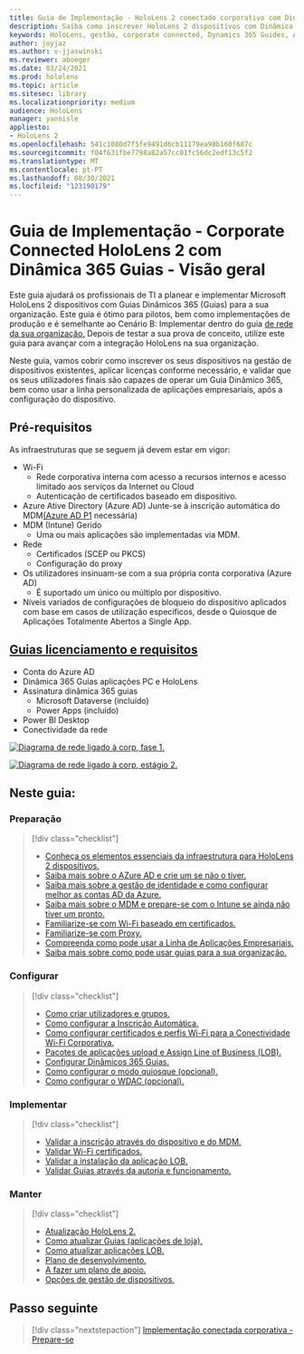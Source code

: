 ```yaml
---
title: Guia de Implementação - HoloLens 2 conectado corporativo com Dinâmica 365 Guias - Visão geral
description: Saiba como inscrever HoloLens 2 dispositivos com Dinâmica 365 Guides sobre uma rede conectada corporativa.
keywords: HoloLens, gestão, corporate connected, Dynamics 365 Guides, AAD, Azure AD, MDM, Mobile Device Management
author: joyjaz
ms.author: v-jjaswinski
ms.reviewer: aboeger
ms.date: 03/24/2021
ms.prod: hololens
ms.topic: article
ms.sitesec: library
ms.localizationpriority: medium
audience: HoloLens
manager: yannisle
appliesto:
- HoloLens 2
ms.openlocfilehash: 541c1080d7f5fe9491d6cb11179ea98b160f687c
ms.sourcegitcommit: f04f631fbe7798a82a57cc01fc56dc2edf13c5f2
ms.translationtype: MT
ms.contentlocale: pt-PT
ms.lasthandoff: 08/30/2021
ms.locfileid: "123190179"
---
```

# <a name="deployment-guide---corporate-connected-hololens-2-with-dynamics-365-guides---overview"></a>Guia de Implementação - Corporate Connected HoloLens 2 com Dinâmica 365 Guias - Visão geral

Este guia ajudará os profissionais de TI a planear e implementar Microsoft HoloLens 2 dispositivos com Guias Dinâmicos 365 (Guias) para a sua organização. Este guia é ótimo para pilotos, bem como implementações de produção e é semelhante ao Cenário B: Implementar dentro do guia [de rede da sua organização.](/hololens/common-scenarios#scenario-b-deploy-inside-your-organizations-network) Depois de testar a sua prova de conceito, utilize este guia para avançar com a integração HoloLens na sua organização.

Neste guia, vamos cobrir como inscrever os seus dispositivos na gestão de dispositivos existentes, aplicar licenças conforme necessário, e validar que os seus utilizadores finais são capazes de operar um Guia Dinâmico 365, bem como usar a linha personalizada de aplicações empresariais, após a configuração do dispositivo. 

## <a name="prerequisites"></a>Pré-requisitos

As infraestruturas que se seguem já devem estar em vigor:
- Wi-Fi
    - Rede corporativa interna com acesso a recursos internos e acesso limitado aos serviços da Internet ou Cloud
    - Autenticação de certificados baseado em dispositivo.
- Azure Ative Directory (Azure AD) Junte-se à inscrição automática do MDM[(Azure AD P1](/azure/active-directory/fundamentals/active-directory-whatis) necessária)
- MDM (Intune) Gerido
    - Uma ou mais aplicações são implementadas via MDM.
- Rede 
    - Certificados (SCEP ou PKCS)
    - Configuração do proxy
- Os utilizadores insinuam-se com a sua própria conta corporativa (Azure AD)
    - É suportado um único ou múltiplo por dispositivo.
- Níveis variados de configurações de bloqueio do dispositivo aplicados com base em casos de utilização específicos, desde o Quiosque de Aplicações Totalmente Abertos a Single App.

## <a name="guides-licensing-and-requirements"></a>[Guias licenciamento e requisitos](/dynamics365/mixed-reality/guides/requirements#licensing-and-product-requirements)

- Conta do Azure AD
- Dinâmica 365 Guias aplicações PC e HoloLens
- Assinatura dinâmica 365 guias
    - Microsoft Dataverse (incluído)
    - Power Apps (incluído)
- Power BI Desktop
- Conectividade da rede

[![Diagrama de rede ligado à corp, fase 1. ](./images/deployment-guides-revised-scenario-b-01-1.png)](./images/deployment-guides-revised-scenario-b-01-1.png#lightbox)

[![Diagrama de rede ligado à corp, estágio 2. ](./images/deployment-guides-revised-scenario-b-02-1.png)](./images/deployment-guides-revised-scenario-b-02-1.png#lightbox)

## <a name="in-this-guide-you-will"></a>Neste guia:
### <a name="prepare"></a>Preparação
> [!div class="checklist"]
>- [Conheça os elementos essenciais da infraestrutura para HoloLens 2 dispositivos.](hololens2-corp-connected-prepare.md#infrastructure-essentials)
>- [Saiba mais sobre o AZure AD e crie um se não o tiver.](hololens2-corp-connected-prepare.md#azure-active-directory)
>- [Saiba mais sobre a gestão de identidade e como configurar melhor as contas AD da Azure.](hololens2-corp-connected-prepare.md#identity-management)
>- [Saiba mais sobre o MDM e prepare-se com o Intune se ainda não tiver um pronto.](hololens2-corp-connected-prepare.md#mobile-device-management)
>- [Familiarize-se com Wi-Fi baseado em certificados.](hololens2-corp-connected-prepare.md#certificates)
>- [Familiarize-se com Proxy.](hololens2-corp-connected-prepare.md#proxy)
>- [Compreenda como pode usar a Linha de Aplicações Empresariais.](hololens2-corp-connected-prepare.md#line-of-business-apps)
>- [Saiba mais sobre como pode usar guias para a sua organização.](hololens2-corp-connected-prepare.md#guides-playbook)
### <a name="configure"></a>Configurar
> [!div class="checklist"]
>- [Como criar utilizadores e grupos.](hololens2-corp-connected-configure.md#azure-users-and-groups)
>- [Como configurar a Inscrição Automática.](hololens2-corp-connected-configure.md#auto-enrollment-on-hololens-2)
>- [Como configurar certificados e perfis Wi-Fi para a Conectividade Wi-Fi Corporativa.](hololens2-corp-connected-configure.md#corporate-wi-fi-connectivity)
>- [Pacotes de aplicações upload e Assign Line of Business (LOB).](hololens2-corp-connected-configure.md#app-deployment)
>- [Configurar Dinâmicos 365 Guias.](hololens2-corp-connected-configure.md#setup-guides-application-licenses-dataverse-and-authoring)
>- [Como configurar o modo quiosque (opcional).](hololens2-corp-connected-configure.md#optional-kiosk-mode)
>- [Como configurar o WDAC (opcional).](hololens2-corp-connected-configure.md#optional-wdac)
### <a name="deploy"></a>Implementar
> [!div class="checklist"]
>-  [Validar a inscrição através do dispositivo e do MDM.](hololens2-corp-connected-deploy.md#enrollment-validation)
>-  [Validar Wi-Fi certificados.](hololens2-corp-connected-deploy.md#wi-fi-certificate-validation)
>-  [Validar a instalação da aplicação LOB.](hololens2-corp-connected-deploy.md#validate-lob-app-install)
>-  [Validar Guias através da autoria e funcionamento.](hololens2-corp-connected-deploy.md#validate-dynamics-365-guides)
### <a name="maintain"></a>Manter
> [!div class="checklist"]
>- [Atualização HoloLens 2.](hololens2-corp-connected-maintain.md#update-hololens)
>- [Como atualizar Guias (aplicações de loja).](hololens2-corp-connected-maintain.md#how-to-update-dynamics-365-guides-and-other-store-apps)
>- [Como atualizar aplicações LOB.](hololens2-corp-connected-maintain.md#how-to-update-lob-apps) 
>- [Plano de desenvolvimento.](hololens2-corp-connected-maintain.md#development-plan) 
>- [A fazer um plano de apoio.](hololens2-corp-connected-maintain.md#support-plan)
>- [Opções de gestão de dispositivos.](hololens2-corp-connected-maintain.md#device-management)

## <a name="next-step"></a>Passo seguinte 
> [!div class="nextstepaction"]
> [Implementação conectada corporativa - Prepare-se](hololens2-corp-connected-prepare.md)
